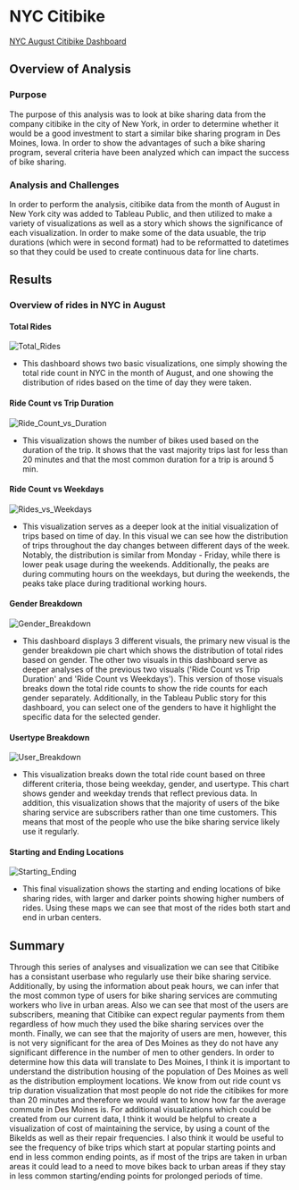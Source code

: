 # NYC Citibike
[NYC August Citibike Dashboard](https://public.tableau.com/app/profile/conor.mcgrane/viz/NYCCitibikeAugust/NYCCitibikeAugust?publish=yes)
## Overview of Analysis
### Purpose
The purpose of this analysis was to look at bike sharing data from the company citibike in the city of New York, in order to determine whether it would be a good investment to start a similar bike sharing program in Des Moines, Iowa.  In order to show the advantages of such a bike sharing program, several criteria have been analyzed which can impact the success of bike sharing.
### Analysis and Challenges
In order to perform the analysis, citibike data from the month of August in New York city was added to Tableau Public, and then utilized to make a variety of visualizations as well as a story which shows the significance of each visualization.  In order to make some of the data usuable, the trip durations (which were in second format) had to be reformatted to datetimes so that they could be used to create continuous data for line charts.  
## Results
### Overview of rides in NYC in August

#### Total Rides
![Total_Rides]()
- This dashboard shows two basic visualizations, one simply showing the total ride count in NYC in the month of August, and one showing the distribution of rides based on the time of day they were taken.

#### Ride Count vs Trip Duration
![Ride_Count_vs_Duration]()
- This visualization shows the number of bikes used based on the duration of the trip.  It shows that the vast majority trips last for less than 20 minutes and that the most common duration for a trip is around 5 min.

#### Ride Count vs Weekdays
![Rides_vs_Weekdays]()
- This visualization serves as a deeper look at the initial visualization of trips based on time of day.  In this visual we can see how the distribution of trips throughout the day changes between different days of the week.  Notably, the distribution is similar from Monday - Friday, while there is lower peak usage during the weekends.  Additionally, the peaks are during commuting hours on the weekdays, but during the weekends, the peaks take place during traditional working hours.

#### Gender Breakdown
![Gender_Breakdown]()
- This dashboard displays 3 different visuals, the primary new visual is the gender breakdown pie chart which shows the distribution of total rides based on gender.  The other two visuals in this dashboard serve as deeper analyses of the previous two visuals ('Ride Count vs Trip Duration' and 'Ride Count vs Weekdays').  This version of those visuals breaks down the total ride counts to show the ride counts for each gender separately.  Additionally, in the Tableau Public story for this dashboard, you can select one of the genders to have it highlight the specific data for the selected gender.

#### Usertype Breakdown
![User_Breakdown]()
- This visualization breaks down the total ride count based on three different criteria, those being weekday, gender, and usertype.  This chart shows gender and weekday trends that reflect previous data.  In addition, this visualization shows that the majority of users of the bike sharing service are subscribers rather than one time customers.  This means that most of the people who use the bike sharing service likely use it regularly.

#### Starting and Ending Locations
![Starting_Ending]()
- This final visualization shows the starting and ending locations of bike sharing rides, with larger and darker points showing higher numbers of rides.  Using these maps we can see that most of the rides both start and end in urban centers.

## Summary
Through this series of analyses and visualization we can see that Citibike has a consistant userbase who regularly use their bike sharing service.  Additionally, by using the information about peak hours, we can infer that the most common type of users for bike sharing services are commuting workers who live in urban areas.  Also we can see that most of the users are subscribers, meaning that Citibike can expect regular payments from them regardless of how much they used the bike sharing services over the month.  Finally, we can see that the majority of users are men, however, this is not very significant for the area of Des Moines as they do not have any significant difference in the number of men to other genders.  In order to determine how this data will translate to Des Moines, I think it is important to understand the distribution housing of the population of Des Moines as well as the distribution employment locations.  We know from out ride count vs trip duration visualization that most people do not ride the citibikes for more than 20 minutes and therefore we would want to know how far the average commute in Des Moines is.  For additional visualizations which could be created from our current data, I think it would be helpful to create a visualization of cost of maintaining the service, by using a count of the BikeIds as well as their repair frequencies.  I also think it would be useful to see the frequency of bike trips which start at popular starting points and end in less common ending points, as if most of the trips are taken in urban areas it could lead to a need to move bikes back to urban areas if they stay in less common starting/ending points for prolonged periods of time.
